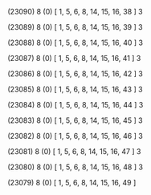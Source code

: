 (23090) 8 (0) [ 1, 5, 6, 8, 14, 15, 16, 38 ] 3 


(23089) 8 (0) [ 1, 5, 6, 8, 14, 15, 16, 39 ] 3 


(23088) 8 (0) [ 1, 5, 6, 8, 14, 15, 16, 40 ] 3 


(23087) 8 (0) [ 1, 5, 6, 8, 14, 15, 16, 41 ] 3 


(23086) 8 (0) [ 1, 5, 6, 8, 14, 15, 16, 42 ] 3 


(23085) 8 (0) [ 1, 5, 6, 8, 14, 15, 16, 43 ] 3 


(23084) 8 (0) [ 1, 5, 6, 8, 14, 15, 16, 44 ] 3 


(23083) 8 (0) [ 1, 5, 6, 8, 14, 15, 16, 45 ] 3 


(23082) 8 (0) [ 1, 5, 6, 8, 14, 15, 16, 46 ] 3 


(23081) 8 (0) [ 1, 5, 6, 8, 14, 15, 16, 47 ] 3 


(23080) 8 (0) [ 1, 5, 6, 8, 14, 15, 16, 48 ] 3 


(23079) 8 (0) [ 1, 5, 6, 8, 14, 15, 16, 49 ]  

